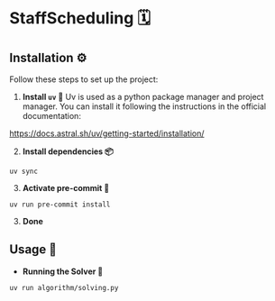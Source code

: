 # StaffScheduling 🗓️

## Installation ⚙️

Follow these steps to set up the project:

1. **Install `uv` 🚀**
Uv is used as a python package manager and project manager. You can install it following the instructions in the official documentation:

https://docs.astral.sh/uv/getting-started/installation/

2. **Install dependencies 📦**

```shell
uv sync
```

3. **Activate pre-commit 🔄**

```shell
uv run pre-commit install
```

3. **Done**

## Usage 🚀

- **Running the Solver 🧩**

```shell
uv run algorithm/solving.py
```
